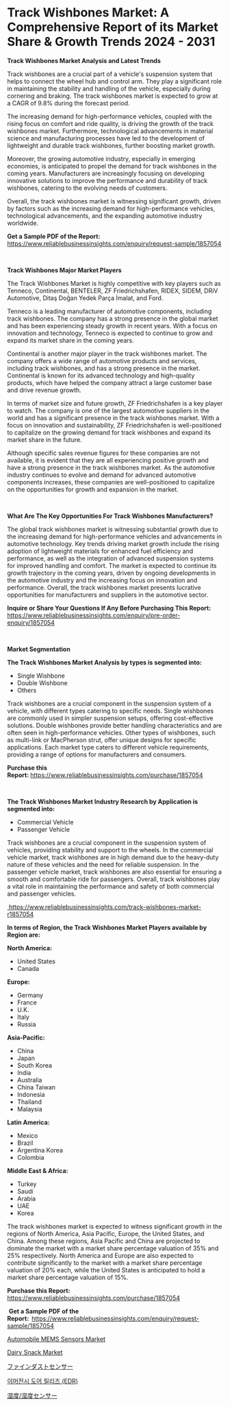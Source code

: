 <p><h1>Track Wishbones Market: A Comprehensive Report of its Market Share & Growth Trends 2024 - 2031</h1></p><p><strong>Track Wishbones Market Analysis and Latest Trends</strong></p>
<p><p>Track wishbones are a crucial part of a vehicle's suspension system that helps to connect the wheel hub and control arm. They play a significant role in maintaining the stability and handling of the vehicle, especially during cornering and braking. The track wishbones market is expected to grow at a CAGR of 9.8% during the forecast period.</p><p>The increasing demand for high-performance vehicles, coupled with the rising focus on comfort and ride quality, is driving the growth of the track wishbones market. Furthermore, technological advancements in material science and manufacturing processes have led to the development of lightweight and durable track wishbones, further boosting market growth.</p><p>Moreover, the growing automotive industry, especially in emerging economies, is anticipated to propel the demand for track wishbones in the coming years. Manufacturers are increasingly focusing on developing innovative solutions to improve the performance and durability of track wishbones, catering to the evolving needs of customers.</p><p>Overall, the track wishbones market is witnessing significant growth, driven by factors such as the increasing demand for high-performance vehicles, technological advancements, and the expanding automotive industry worldwide.</p></p>
<p><strong>Get a Sample PDF of the Report:&nbsp;</strong> <a href="https://www.reliablebusinessinsights.com/enquiry/request-sample/1857054">https://www.reliablebusinessinsights.com/enquiry/request-sample/1857054</a></p>
<p>&nbsp;</p>
<p><strong>Track Wishbones Major Market Players</strong></p>
<p><p>The Track Wishbones Market is highly competitive with key players such as Tenneco, Continental, BENTELER, ZF Friedrichshafen, RIDEX, SIDEM, DRiV Automotive, Ditaş Doğan Yedek Parça İmalat, and Ford.</p><p>Tenneco is a leading manufacturer of automotive components, including track wishbones. The company has a strong presence in the global market and has been experiencing steady growth in recent years. With a focus on innovation and technology, Tenneco is expected to continue to grow and expand its market share in the coming years.</p><p>Continental is another major player in the track wishbones market. The company offers a wide range of automotive products and services, including track wishbones, and has a strong presence in the market. Continental is known for its advanced technology and high-quality products, which have helped the company attract a large customer base and drive revenue growth.</p><p>In terms of market size and future growth, ZF Friedrichshafen is a key player to watch. The company is one of the largest automotive suppliers in the world and has a significant presence in the track wishbones market. With a focus on innovation and sustainability, ZF Friedrichshafen is well-positioned to capitalize on the growing demand for track wishbones and expand its market share in the future.</p><p>Although specific sales revenue figures for these companies are not available, it is evident that they are all experiencing positive growth and have a strong presence in the track wishbones market. As the automotive industry continues to evolve and demand for advanced automotive components increases, these companies are well-positioned to capitalize on the opportunities for growth and expansion in the market.</p></p>
<p>&nbsp;</p>
<p><strong>What Are The Key Opportunities For Track Wishbones Manufacturers?</strong></p>
<p><p>The global track wishbones market is witnessing substantial growth due to the increasing demand for high-performance vehicles and advancements in automotive technology. Key trends driving market growth include the rising adoption of lightweight materials for enhanced fuel efficiency and performance, as well as the integration of advanced suspension systems for improved handling and comfort. The market is expected to continue its growth trajectory in the coming years, driven by ongoing developments in the automotive industry and the increasing focus on innovation and performance. Overall, the track wishbones market presents lucrative opportunities for manufacturers and suppliers in the automotive sector.</p></p>
<p><strong>Inquire or Share Your Questions If Any Before Purchasing This Report:</strong> <a href="https://www.reliablebusinessinsights.com/enquiry/pre-order-enquiry/1857054">https://www.reliablebusinessinsights.com/enquiry/pre-order-enquiry/1857054</a></p>
<p>&nbsp;</p>
<p><strong>Market Segmentation</strong></p>
<p><strong>The Track Wishbones Market Analysis by types is segmented into:</strong></p>
<p><ul><li>Single Wishbone</li><li>Double Wishbone</li><li>Others</li></ul></p>
<p><p>Track wishbones are a crucial component in the suspension system of a vehicle, with different types catering to specific needs. Single wishbones are commonly used in simpler suspension setups, offering cost-effective solutions. Double wishbones provide better handling characteristics and are often seen in high-performance vehicles. Other types of wishbones, such as multi-link or MacPherson strut, offer unique designs for specific applications. Each market type caters to different vehicle requirements, providing a range of options for manufacturers and consumers.</p></p>
<p><strong>Purchase this Report:&nbsp;</strong><a href="https://www.reliablebusinessinsights.com/purchase/1857054">https://www.reliablebusinessinsights.com/purchase/1857054</a></p>
<p>&nbsp;</p>
<p><strong>The Track Wishbones Market Industry Research by Application is segmented into:</strong></p>
<p><ul><li>Commercial Vehicle</li><li>Passenger Vehicle</li></ul></p>
<p><p>Track wishbones are a crucial component in the suspension system of vehicles, providing stability and support to the wheels. In the commercial vehicle market, track wishbones are in high demand due to the heavy-duty nature of these vehicles and the need for reliable suspension. In the passenger vehicle market, track wishbones are also essential for ensuring a smooth and comfortable ride for passengers. Overall, track wishbones play a vital role in maintaining the performance and safety of both commercial and passenger vehicles.</p></p>
<p><a href="https://www.reliablebusinessinsights.com/track-wishbones-market-r1857054">&nbsp;https://www.reliablebusinessinsights.com/track-wishbones-market-r1857054</a></p>
<p><strong>In terms of Region, the Track Wishbones Market Players available by Region are:</strong></p>
<p>
    <p> <strong> North America: </strong>
        <ul>
            <li>United States</li>
            <li>Canada</li>
        </ul>
        </p> 
    <p> <strong> Europe: </strong>
        <ul>
            <li>Germany</li>
            <li>France</li>
            <li>U.K.</li>
            <li>Italy</li>
            <li>Russia</li>
        </ul>
        </p> 
    <p> <strong> Asia-Pacific: </strong>
        <ul>
            <li>China</li>
            <li>Japan</li>
            <li>South Korea</li>
            <li>India</li>
            <li>Australia</li>
            <li>China Taiwan</li>
            <li>Indonesia</li>
            <li>Thailand</li>
            <li>Malaysia</li>
        </ul>
        </p> 
    <p> <strong> Latin America: </strong>
        <ul>
            <li>Mexico</li>
            <li>Brazil</li>
            <li>Argentina Korea</li>
            <li>Colombia</li>
        </ul>
        </p> 
    <p> <strong> Middle East & Africa: </strong>
        <ul>
            <li>Turkey</li>
            <li>Saudi</li>
            <li>Arabia</li>
            <li>UAE</li>
            <li>Korea</li>
        </ul>
    </p>
    </p>
<p><p>The track wishbones market is expected to witness significant growth in the regions of North America, Asia Pacific, Europe, the United States, and China. Among these regions, Asia Pacific and China are projected to dominate the market with a market share percentage valuation of 35% and 25% respectively. North America and Europe are also expected to contribute significantly to the market with a market share percentage valuation of 20% each, while the United States is anticipated to hold a market share percentage valuation of 15%.</p></p>
<p><strong>Purchase this Report: </strong><a href="https://www.reliablebusinessinsights.com/purchase/1857054">https://www.reliablebusinessinsights.com/purchase/1857054</a></p>
<p>&nbsp;<strong>Get a Sample PDF of the Report:&nbsp;&nbsp;</strong><a href="https://www.reliablebusinessinsights.com/enquiry/request-sample/1857054">https://www.reliablebusinessinsights.com/enquiry/request-sample/1857054</a></p>
<p><strong></strong></p>
<p><p><a href="https://github.com/cecuraprangm/Market-Research-Report-List-3/blob/main/automobile-mems-sensors-market.md">Automobile MEMS Sensors Market</a></p><p><a href="https://issuu.com/reportprime-2/docs/dairy-snack-market-size-2030.pptx">Dairy Snack Market</a></p><p><a href="https://github.com/deonnorth8/Market-Research-Report-List-1/blob/main/2642485124395.md">ファインダストセンサー</a></p><p><a href="https://github.com/OliverBarry1954/Market-Research-Report-List-1/blob/main/7449254111734.md">이머전시 도어 릴리즈 (EDR)</a></p><p><a href="https://github.com/Sophiaard2003/Market-Research-Report-List-2/blob/main/8607039124394.md">湿度/湿度センサー</a></p></p>